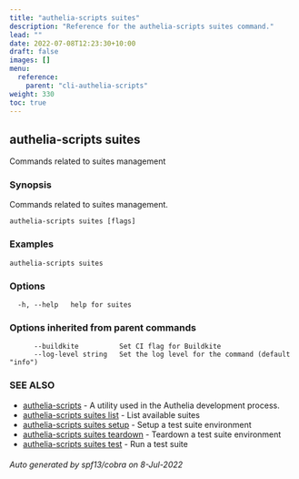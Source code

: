 ```yaml
---
title: "authelia-scripts suites"
description: "Reference for the authelia-scripts suites command."
lead: ""
date: 2022-07-08T12:23:30+10:00
draft: false
images: []
menu:
  reference:
    parent: "cli-authelia-scripts"
weight: 330
toc: true
---
```


## authelia-scripts suites

Commands related to suites management

### Synopsis

Commands related to suites management.

```
authelia-scripts suites [flags]
```

### Examples

```
authelia-scripts suites
```

### Options

```
  -h, --help   help for suites
```

### Options inherited from parent commands

```
      --buildkite          Set CI flag for Buildkite
      --log-level string   Set the log level for the command (default "info")
```

### SEE ALSO

* [authelia-scripts](authelia-scripts.md)	 - A utility used in the Authelia development process.
* [authelia-scripts suites list](authelia-scripts_suites_list.md)	 - List available suites
* [authelia-scripts suites setup](authelia-scripts_suites_setup.md)	 - Setup a test suite environment
* [authelia-scripts suites teardown](authelia-scripts_suites_teardown.md)	 - Teardown a test suite environment
* [authelia-scripts suites test](authelia-scripts_suites_test.md)	 - Run a test suite

###### Auto generated by spf13/cobra on 8-Jul-2022
